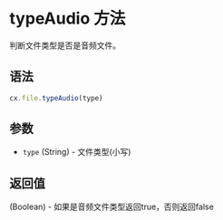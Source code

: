 # typeAudio 方法

判断文件类型是否是音频文件。

## 语法

```js
cx.file.typeAudio(type)
```

## 参数

- `type` (String) - 文件类型(小写)

## 返回值

(Boolean) - 如果是音频文件类型返回true，否则返回false 
